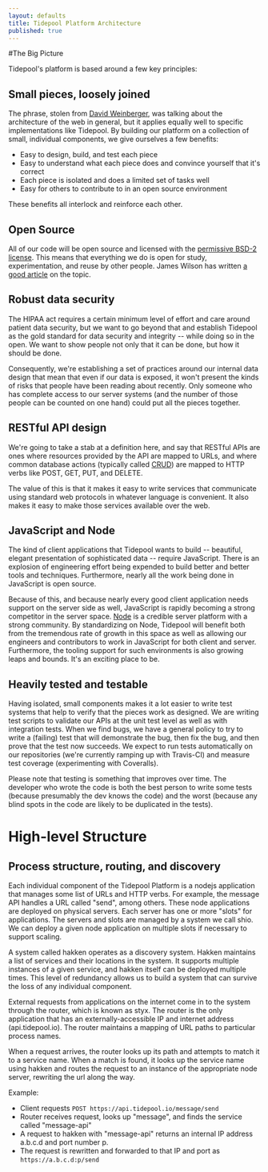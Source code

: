 ```yaml
---
layout: defaults
title: Tidepool Platform Architecture
published: true
---
```


#The Big Picture

Tidepool's platform is based around a few key principles:

## Small pieces, loosely joined

The phrase, stolen from [David Weinberger](http://www.smallpieces.com/index.php), was talking about the architecture of the web in general, but it applies equally well to specific implementations like Tidepool. By building our platform on a collection of small, individual components, we give ourselves a few benefits:

* Easy to design, build, and test each piece
* Easy to understand what each piece does and convince yourself that it's correct
* Each piece is isolated and does a limited set of tasks well
* Easy for others to contribute to in an open source environment

These benefits all interlock and reinforce each other. 

## Open Source

All of our code will be open source and licensed with the [permissive BSD-2 license](http://opensource.org/licenses/BSD-2-Clause). This means that everything we do is open for study, experimentation, and reuse by other people. James Wilson has written [a good article](http://oss-watch.ac.uk/resources/whoneedssource) on the topic.


## Robust data security

The HIPAA act requires a certain minimum level of effort and care around patient data security, but we want to go beyond that and establish Tidepool as the gold standard for data security and integrity -- while doing so in the open. We want to show people not only that it can be done, but how it should be done.

Consequently, we're establishing a set of practices around our internal data design that mean that even if our data is exposed, it won't present the kinds of risks that people have been reading about recently. Only someone who has complete access to our server systems (and the number of those people can be counted on one hand) could put all the pieces together.

## RESTful API design

We're going to take a stab at a definition here, and say that RESTful APIs are ones where resources provided by the API are mapped to URLs, and where common database actions (typically called [CRUD](http://en.wikipedia.org/wiki/Create,_read,_update_and_delete)) are mapped to HTTP verbs like POST, GET, PUT, and DELETE.

The value of this is that it makes it easy to write services that communicate using standard web protocols in whatever language is convenient. It also makes it easy to make those services available over the web.

## JavaScript and Node

The kind of client applications that Tidepool wants to build -- beautiful, elegant presentation of sophisticated data -- require JavaScript. There is an explosion of engineering effort being expended to build better and better tools and techniques. Furthermore, nearly all the work being done in JavaScript is open source.

Because of this, and because nearly every good client application needs support on the server side as well, JavaScript is rapidly becoming a strong competitor in the server space. [Node](http://nodejs.org/) is a credible server platform with a strong community. By standardizing on Node, Tidepool will benefit both from the tremendous rate of growth in this space as well as allowing our engineers and contributors to work in JavaScript for both client and server. Furthermore, the tooling support for such environments is also growing leaps and bounds. It's an exciting place to be.

## Heavily tested and testable
Having isolated, small components makes it a lot easier to write test systems that help to verify that the pieces work as designed. We are writing test scripts to validate our APIs at the unit test level as well as with integration tests. When we find bugs, we have a general policy to try to write a (failing) test that will demonstrate the bug, then fix the bug, and then prove that the test now succeeds. We expect to run tests automatically on our repositories (we're currently ramping up with Travis-CI) and measure test coverage (experimenting with Coveralls). 

Please note that testing is something that improves over time. The developer who wrote the code is both the best person to write some tests (because presumably the dev knows the code) and the worst (because any blind spots in the code are likely to be duplicated in the tests). 

# High-level Structure

## Process structure, routing, and discovery

Each individual component of the Tidepool Platform is a nodejs application that manages some list of URLs and HTTP verbs. For example, the message API handles a URL called "send", among others. These node applications are deployed on physical servers. Each server has one or more "slots" for applications. The servers and slots are managed by a system we call shio. We can deploy a given node application on multiple slots if necessary to support scaling.

A system called hakken operates as a discovery system. Hakken maintains a list of services and their locations in the system. It supports multiple instances of a given service, and hakken itself can be deployed multiple times. This level of redundancy allows us to build a system that can survive the loss of any individual component.

External requests from applications on the internet come in to the system through the router, which is known as styx. The router is the only application that has an externally-accessible IP and internet address (api.tidepool.io). The router maintains a mapping of URL paths to particular process names.

When a request arrives, the router looks up its path and attempts to match it to a service name. When a match is found, it looks up the service name using hakken and routes the request to an instance of the appropriate node server, rewriting the url along the way.

Example:
* Client requests ```POST https://api.tidepool.io/message/send```
* Router receives request, looks up "message", and finds the service called "message-api"
* A request to hakken with "message-api" returns an internal IP address a.b.c.d and port number p.
* The request is rewritten and forwarded to that IP and port as ```https://a.b.c.d:p/send```


